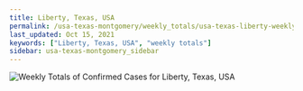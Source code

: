 ```yaml
---
title: Liberty, Texas, USA
permalink: /usa-texas-montgomery/weekly_totals/usa-texas-liberty-weekly_totals.html
last_updated: Oct 15, 2021
keywords: ["Liberty, Texas, USA", "weekly totals"]
sidebar: usa-texas-montgomery_sidebar
---
```


![Weekly Totals of Confirmed Cases for Liberty, Texas, USA](/covid_tracker/images/graphs/usa-texas-liberty-weekly_totals_graph.png)
